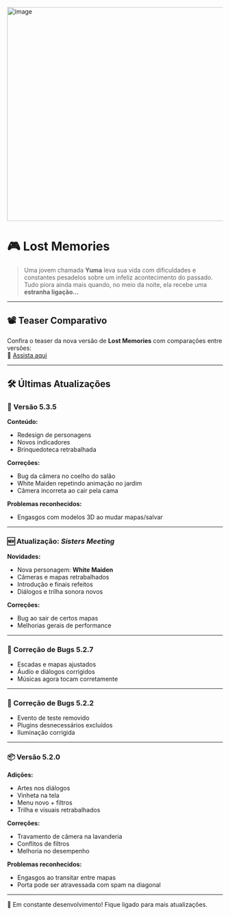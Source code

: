 <img width="2000" height="500" alt="image" src="https://github.com/user-attachments/assets/5a1f95c7-c2dd-45c0-8a70-9fe84e22a9e6" />

# 🎮 Lost Memories

> Uma jovem chamada **Yuma** leva sua vida com dificuldades e constantes pesadelos sobre um infeliz acontecimento do passado.  
> Tudo piora ainda mais quando, no meio da noite, ela recebe uma **estranha ligação...**

---

## 📽️ Teaser Comparativo

Confira o teaser da nova versão de **Lost Memories** com comparações entre versões:  
🔗 [Assista aqui](https://gamejolt.com/p/teaser-comparativo-da-nova-versao-de-lost-memories-esgkmbht)

---

## 🛠️ Últimas Atualizações

### 📌 Versão 5.3.5
**Conteúdo:**
- Redesign de personagens
- Novos indicadores
- Brinquedoteca retrabalhada

**Correções:**
- Bug da câmera no coelho do salão
- White Maiden repetindo animação no jardim
- Câmera incorreta ao cair pela cama

**Problemas reconhecidos:**
- Engasgos com modelos 3D ao mudar mapas/salvar

---

### 🆕 Atualização: *Sisters Meeting*
**Novidades:**
- Nova personagem: **White Maiden**
- Câmeras e mapas retrabalhados
- Introdução e finais refeitos
- Diálogos e trilha sonora novos

**Correções:**
- Bug ao sair de certos mapas
- Melhorias gerais de performance

---

### 🐞 Correção de Bugs 5.2.7
- Escadas e mapas ajustados
- Áudio e diálogos corrigidos
- Músicas agora tocam corretamente

---

### 🐞 Correção de Bugs 5.2.2
- Evento de teste removido
- Plugins desnecessários excluídos
- Iluminação corrigida

---

### 📦 Versão 5.2.0
**Adições:**
- Artes nos diálogos
- Vinheta na tela
- Menu novo + filtros
- Trilha e visuais retrabalhados

**Correções:**
- Travamento de câmera na lavanderia
- Conflitos de filtros
- Melhoria no desempenho

**Problemas reconhecidos:**
- Engasgos ao transitar entre mapas
- Porta pode ser atravessada com spam na diagonal

---

🔧 Em constante desenvolvimento! Fique ligado para mais atualizações.
